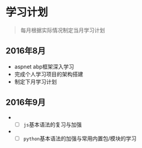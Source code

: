 # 学习计划
> 每月根据实际情况制定当月学习计划

## 2016年8月
- aspnet abp框架深入学习
- 完成个人学习项目的架构搭建
- 制定下月学习计划

## 2016年9月
- -[ ] `js`基本语法的复习与加强
- -[ ] `python`基本语法的加强与常用内置包/模块的学习
